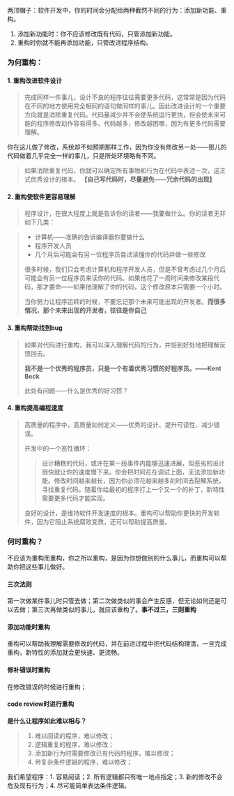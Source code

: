 两顶帽子：软件开发中，你的时间会分配给两种截然不同的行为：添加新功能、重构。
	
1.	添加新功能时：你不应该修改既有代码，只管添加新功能。
2.	重构时你就不能再添加功能，只管改进程序结构。

### 为何重构：

#### 1. 重构改进软件设计

> 完成同样一件事儿，设计不良的程序往往需要更多代码，这常常是因为代码在不同的地方使用完全相同的语句做同样的事儿。因此改进设计的一个重要方向就是消除重复代码。代码量减少并不会使系统运行更快，但会使未来可能的程序修改动作容易得多。代码越多，修改越困哪，因为有更多代码需要理解。
> 
你在这儿做了修改，系统却不如预期那样工作，因为你没有修改另一处——那儿的代码做着几乎完全一样的事儿，只是所处环境略有不同。

> 如果消除重复代码，你就可以确定所有事物和行为在代码中表述一次，这正式优秀设计的根本。
> **【自己写代码时，尽量避免——冗余代码的出现】**

#### 2. 重构使软件更容易理解 
> 程序设计，在很大程度上就是告诉你的读者——我要做什么。你的读者无非如下几类：

> * 计算机——准确的告诉编译器你要做什么
> * 程序开发人员
> * 几个月后可能会有另一位程序员尝试读懂你的代码并做一些修改
> 
> 很多时候，我们只会考虑计算机和程序开发人员，但是不曾考虑过几个月后可能会有另一位程序员来读你的代码。如果他花了一周时间来修改某段代码，那才要命——如果他理解了你的代码，这个修改原本只需要一个小时。
> 
> 当你努力让程序运转的时候，不要忘记那个未来可能出现的开发者。**而很多情况，那个未来出现的开发者，往往是你自己** 

#### 3. 重构帮助找到bug

> 如果对代码进行重构，我可以深入理解代码的行为，并恰到好处地把理解反馈回去。
> 
> **我不是一个优秀的程序员，只是一个有着优秀习惯的好程序员。——Kent Beck**
> 
> 此处有问题——什么是优秀的好习惯？

#### 4. 重构提高编程速度

> 高质量的程序中，高质量如何定义——优秀的设计、提升可读性、减少错误。
> 
> 开发中的一个恶性循环：
> > 设计糟糕的代码，或许在某一段事件内能够迅速进展，但恶劣的设计很快就让你的速度慢下来。你会把时间花在调试上面，无法添加新功能。修改时间越来越长，因为你必须花越来越多的时间去裂解系统，寻找重复代码。随着你给最初的程序打上一个又一个的补丁，新特性需要更多代码才能实现。
> > 
> 
> 良好的设计，是维持软件开发速度的根本。重构可以帮助你更快的开发软件，因为它阻止系统腐败变质，还可以帮助提高质量。 


### 何时重构？

不应该为重构而重构，你之所以重构，是因为你想做别的什么事儿，而重构可以帮助你把这些事儿做好。

#### 三次法则

第一次做某件事儿时只管去做；第二次做类似的事会产生反感，但无论如何还是可以去做；第三次再做类似的事儿，就应该重构了。**事不过三，三则重构**

#### 添加功能时重构

重构可以帮助我理解需要修改的代码，并在前进过程中把代码结构理清，一旦完成重构，新特性的添加就会更快速、更流畅。

#### 修补错误时重构

在修改错误的时候进行重构；

#### code review时进行重构


**是什么让程序如此难以相与？**
> 1. 难以阅读的程序，难以修改；
> 2. 逻辑重复的程序，难以修改；
> 3. 添加新行为时需要修改已有代码的程序，难以修改；
> 3. 带复杂条件逻辑的程序，难以修改；

我们希望程序：1. 容易阅读；2. 所有逻辑都只有唯一地点指定；3. 新的修改不会危及现有行为；4. 尽可能简单表达条件逻辑。


